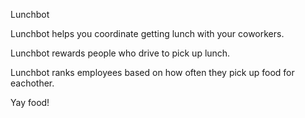 Lunchbot

Lunchbot helps you coordinate getting lunch with your coworkers.

Lunchbot rewards people who drive to pick up lunch.

Lunchbot ranks employees based on how often they pick up food for eachother.

Yay food!
